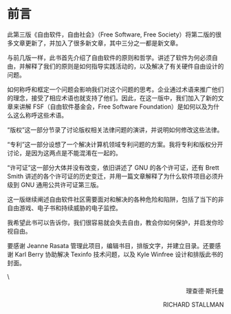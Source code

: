 # 前言

此第三版《自由软件，自由社会》（Free Software, Free Society）将第二版的很多文章更新了，并加入了很多新文章，其中三分之一都是新文章。

与前几版一样，此书首先介绍了自由软件的原则和哲学。讲述了软件为何必须自由，并解释了我们的原则是如何指导实践活动的，以及解决了有关硬件自由设计的问题。

如何称呼和框定一个问题会影响我们对这个问题的思考。企业通过术语来推广他们的理念，接受了相应术语也就支持了他们。因此，在这一版中，我们加入了新的文章来讲解 FSF（自由软件基金会，Free Software Foundation）是如何以及为什么这么称呼这些术语。

“版权”这一部分节录了讨论版权相关法律问题的演讲，并说明如何修改这些法律。

“专利”这一部分设想了一个解决计算机领域专利问题的方案。我将专利和版权分开讨论，是因为这两点是不能混淆在一起的。

“许可证”这一部分大体并没有改变，依旧讲述了 GNU 的各个许可证，还有 Brett Smith 讲述的各个许可证的历史变迁，并用一篇文章解释了为什么软件项目必须升级到 GNU 通用公共许可证第三版。

这一版继续阐述自由软件社区需要面对和解决的各种危险和陷阱，包括了当下的非自由游戏、电子书和持续威胁的电子监控。

我希望此书可以告诉你，我们很容易就会失去自由，教会你如何保护，并启发你珍视自由。

要感谢 Jeanne Rasata 管理此项目，编辑书目，排版文字，并建立目录。还要感谢 Karl Berry 协助解决 Texinfo 技术问题，以及 Kyle Winfree 设计和排版此书的封面。

\ 

<!--(pdf)\hfill(pdf)--> <!--(pdf)\iffalse (pdf)--><p align="right"><!--(pdf)\fi (pdf)-->理查德·斯托曼<!--(pdf)\iffalse (pdf)--></p><!--(pdf)\fi(pdf)-->

<!--(pdf)\hfill(pdf)--> <!--(pdf)\iffalse (pdf)--><p align="right"><!--(pdf)\fi (pdf)-->RICHARD STALLMAN<!--(pdf)\iffalse (pdf)--></p><!--(pdf)\fi(pdf)-->
